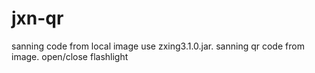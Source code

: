 # jxn-qr
sanning code from local image
    use zxing3.1.0.jar.
    sanning qr code from image.
    open/close flashlight 
